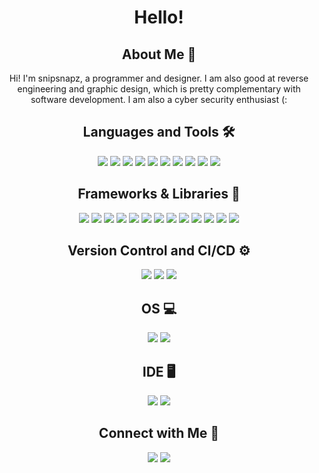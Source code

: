 <div align="center">
  <h1>Hello!</h1>
  
  ## About Me 🌱
  
  Hi! I'm snipsnapz, a programmer and designer. I am also good at reverse engineering and graphic design, which is pretty complementary with software development. I am also a cyber security enthusiast (:
  
  ## Languages and Tools 🛠

  <div>
    <img src="https://img.shields.io/badge/Java-%23ED8B00.svg?style=for-the-badge&logo=java&logoColor=white" />
    <img src="https://img.shields.io/badge/Python-%233776AB.svg?style=for-the-badge&logo=python&logoColor=white" />
    <img src="https://img.shields.io/badge/JavaScript-%23F7DF1E.svg?style=for-the-badge&logo=javascript&logoColor=black" />
    <img src="https://img.shields.io/badge/Kotlin-%237F52FF.svg?style=for-the-badge&logo=kotlin&logoColor=white" />
    <img src="https://img.shields.io/badge/Groovy-%23429970.svg?style=for-the-badge&logo=apachegroovy&logoColor=white" />
    <img src="https://img.shields.io/badge/HTML5-%23E34F26.svg?style=for-the-badge&logo=html5&logoColor=white" />
    <img src="https://img.shields.io/badge/CSS3-%231572B6.svg?style=for-the-badge&logo=css3&logoColor=white" />
    <img src="https://img.shields.io/badge/C-%2300599C.svg?style=for-the-badge&logo=c&logoColor=white" />
    <img src="https://img.shields.io/badge/C++-%2300599C.svg?style=for-the-badge&logo=c%2B%2B&logoColor=white" />
    <img src="https://img.shields.io/badge/Rust-%23000000.svg?style=for-the-badge&logo=rust&logoColor=white" />
  </div>

  ## Frameworks & Libraries 🌸

  <div>
    <img src="https://img.shields.io/badge/Node.js-%23339933.svg?style=for-the-badge&logo=node.js&logoColor=white" />
    <img src="https://img.shields.io/badge/React-%2361DAFB.svg?style=for-the-badge&logo=react&logoColor=black" />
    <img src="https://img.shields.io/badge/Vue.js-%234FC08D.svg?style=for-the-badge&logo=vue.js&logoColor=white" />
    <img src="https://img.shields.io/badge/Express.js-%23000000.svg?style=for-the-badge&logo=express&logoColor=white" />
    <img src="https://img.shields.io/badge/Next.js-%23000000.svg?style=for-the-badge&logo=next.js&logoColor=white" />
    <img src="https://img.shields.io/badge/Django-%23092E20.svg?style=for-the-badge&logo=django&logoColor=white" />
    <img src="https://img.shields.io/badge/Flask-%23000000.svg?style=for-the-badge&logo=flask&logoColor=white" />
    <img src="https://img.shields.io/badge/FastAPI-%23009474.svg?style=for-the-badge&logo=fastapi&logoColor=white" />
    <img src="https://img.shields.io/badge/Spring-%236DB33F.svg?style=for-the-badge&logo=spring&logoColor=white" />
    <img src="https://img.shields.io/badge/Gradle-%2302303A.svg?style=for-the-badge&logo=gradle&logoColor=white" />
    <img src="https://img.shields.io/badge/JavaFX-%231DA1F2.svg?style=for-the-badge&logo=java&logoColor=white" />
    <img src="https://img.shields.io/badge/Bootstrap-%23563D7C.svg?style=for-the-badge&logo=bootstrap&logoColor=white" />
    <img src="https://img.shields.io/badge/Rocket-%23DE1B31.svg?style=for-the-badge&logo=rust&logoColor=white" />
  </div>

  ## Version Control and CI/CD ⚙️

  <div>
    <img src="https://img.shields.io/badge/Git-%23F05032.svg?style=for-the-badge&logo=git&logoColor=white" />
    <img src="https://img.shields.io/badge/GitHub-%23181717.svg?style=for-the-badge&logo=github&logoColor=white" />
    <img src="https://img.shields.io/badge/GitLab-%23FC6D26.svg?style=for-the-badge&logo=gitlab&logoColor=white" />
  </div>

  ## OS 💻

  <div>
    <img src="https://img.shields.io/badge/Windows%2011-%230078D7.svg?style=for-the-badge&logo=windows&logoColor=white" />
    <img src="https://img.shields.io/badge/Arch%20Linux-%23A44D25.svg?style=for-the-badge&logo=arch-linux&logoColor=white" />
  </div>

  ## IDE 🖥️

  <div>
    <img src="https://img.shields.io/badge/IntelliJ%20IDEA-%23000000.svg?style=for-the-badge&logo=intellijidea&logoColor=white" />
    <img src="https://img.shields.io/badge/Visual%20Studio%20Code-%23007ACC.svg?style=for-the-badge&logo=visual-studio-code&logoColor=white" />
  </div>

  ## Connect with Me 🤝

  <div>
    <img src="https://img.shields.io/badge/Discord-snipsnapz-7289DA?style=for-the-badge&logo=discord&logoColor=white" />
    <a href="https://www.youtube.com/channel/UCjROPOwiWoWQaU_lFNkihXg" target="_blank">
      <img src="https://img.shields.io/badge/YouTube-SnipSnap-red?style=for-the-badge&logo=youtube&logoColor=white" />
    </a>
  </div>
</div>
